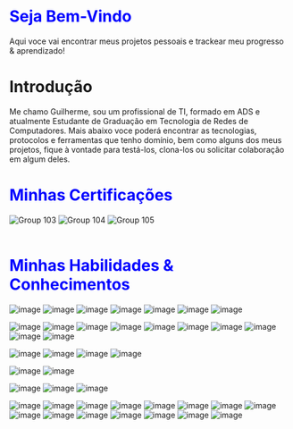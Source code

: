 <h1 style="color:blue;">Seja Bem-Vindo</h1>
<p>Aqui voce vai encontrar meus projetos pessoais e trackear meu progresso & aprendizado!</p>

<h1>Introdução</h1>
<p>Me chamo Guilherme, sou um profissional de TI, formado em ADS e atualmente Estudante de Graduação em Tecnologia de Redes de Computadores.
Mais abaixo voce poderá encontrar as tecnologias, protocolos e ferramentas que tenho domínio, bem como alguns dos meus projetos, fique à vontade para testá-los, clona-los ou solicitar colaboração em algum deles.</p>

<h1 style="color:blue;">Minhas Certificações</h1>

![Group 103](https://github.com/user-attachments/assets/0c9b4baf-b255-4e74-bf81-d97935c735fc)
![Group 104](https://github.com/user-attachments/assets/f0f5e582-db0b-42a7-8aff-201696f543f7)
![Group 105](https://github.com/user-attachments/assets/5194eb1d-02d2-4f78-8265-4bd31a9bad5a)
<br/><br/>

<h1 style="color:blue;">Minhas Habilidades & Conhecimentos</h1>

![image](https://img.shields.io/badge/Java-00ffc0?style=for-the-badge&logo=javascript&logoColor=white)
![image](https://img.shields.io/badge/JavaScript-00ffc0?style=for-the-badge&logo=javascript&logoColor=white)
![image](https://img.shields.io/badge/TypeScript-00ffc0?style=for-the-badge&logo=typescript&logoColor=white)
![image](https://img.shields.io/badge/Shell_Script-00ffc0?style=for-the-badge&logo=gnu-bash&logoColor=white)
![image](https://img.shields.io/badge/SQL-00ffc0?style=for-the-badge&logoColor=white)
![image](https://img.shields.io/badge/HTML-00ffc0?style=for-the-badge&logo=html5&logoColor=white)
![image](https://img.shields.io/badge/CSS-00ffc0?style=for-the-badge&logo=css3&logoColor=white)

![image](https://img.shields.io/badge/Node.Js-00ffff?style=for-the-badge&logo=node.js&logoColor=white)
![image](https://img.shields.io/badge/Express.js-00ffff?style=for-the-badge&logoColor=white)
![image](https://img.shields.io/badge/OOP-00ffff?style=for-the-badge&logoColor=white)
![image](https://img.shields.io/badge/React.Js-00ffff?style=for-the-badge&logo=react&logoColor=white)
![image](https://img.shields.io/badge/Angular.Js-00ffff?style=for-the-badge&logo=angular&logoColor=white)
![image](https://img.shields.io/badge/Tailwind_CSS-00ffff?style=for-the-badge&logo=tailwind-css&logoColor=white)
![image](https://img.shields.io/badge/Bootstrap-00ffff?style=for-the-badge&logo=bootstrap&logoColor=white)
![image](https://img.shields.io/badge/styled--components-00ffff?style=for-the-badge&logo=styled-components&logoColor=white)
![image](https://img.shields.io/badge/Material--UI-00ffff?style=for-the-badge&logo=material-ui&logoColor=white)
![image](https://img.shields.io/badge/jQuery-00ffff?style=for-the-badge&logo=jquery&logoColor=white)

![image](https://img.shields.io/badge/MySQL-00ff80?style=for-the-badge&logo=mysql&logoColor=white)
![image](https://img.shields.io/badge/PostgreSQL-00ff80?style=for-the-badge&logo=postgresql&logoColor=white)
![image](https://img.shields.io/badge/MongoDB-00ff80?style=for-the-badge&logo=mongodb&logoColor=white)
![image](https://img.shields.io/badge/Redis-00ff80?style=for-the-badge&logo=redis&logoColor=white)

![image](https://img.shields.io/badge/Git-00ffff?style=for-the-badge&logo=git&logoColor=white)
![image](https://img.shields.io/badge/Linux-00ffff?style=for-the-badge&logo=linux&logoColor=white)

![image](https://img.shields.io/badge/Amazon_AWS-00ffff?style=for-the-badge&logo=amazon-aws&logoColor=white)
![image](https://img.shields.io/badge/Netlify-00ffff?style=for-the-badge&logo=netlify&logoColor=white)
![image](https://img.shields.io/badge/DigitalOcean-00ffff?style=for-the-badge&logo=digitalocean&logoColor=white)

![image](https://img.shields.io/badge/TCP/IP-00ff00?style=for-the-badge&logo=material-ui&logoColor=white)
![image](https://img.shields.io/badge/OSI-00ff00?style=for-the-badge&logo=material-ui&logoColor=white)
![image](https://img.shields.io/badge/Subneting-00ff00?style=for-the-badge&logo=material-ui&logoColor=white)
![image](https://img.shields.io/badge/VLSM-00ff00?style=for-the-badge&logo=material-ui&logoColor=white)
![image](https://img.shields.io/badge/FLSM-00ff00?style=for-the-badge&logo=material-ui&logoColor=white)
![image](https://img.shields.io/badge/DNS-00ff00?style=for-the-badge&logo=material-ui&logoColor=white)
![image](https://img.shields.io/badge/IPv4-00ff00?style=for-the-badge&logo=material-ui&logoColor=white)
![image](https://img.shields.io/badge/IPv6-00ff00?style=for-the-badge&logo=material-ui&logoColor=white)
![image](https://img.shields.io/badge/Ethernet-00ff00?style=for-the-badge&logo=material-ui&logoColor=white)
![image](https://img.shields.io/badge/DHCP-00ff00?style=for-the-badge&logo=material-ui&logoColor=white)
![image](https://img.shields.io/badge/SSL-00ff00?style=for-the-badge&logo=material-ui&logoColor=white)
![image](https://img.shields.io/badge/FTP-00ff00?style=for-the-badge&logo=material-ui&logoColor=white)
![image](https://img.shields.io/badge/HTTP/S-00ff00?style=for-the-badge&logo=material-ui&logoColor=white)
![image](https://img.shields.io/badge/OSPF-00ff00?style=for-the-badge&logo=material-ui&logoColor=white)
![image](https://img.shields.io/badge/ARP-00ff00?style=for-the-badge&logo=material-ui&logoColor=white)



